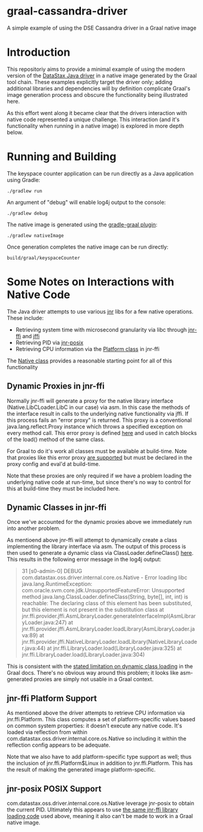 # graal-cassandra-driver
A simple example of using the DSE Cassandra driver in a Graal native image

# Introduction
This repositoriy aims to provide a minimal example of using the modern version of the [DataStax Java driver](https://github.com/datastax/java-driver) in a native image generated by the Graal tool chain.  These examples explicitly target the driver only; adding additional libraries and dependencies will by definition complicate Graal's image generation process and obscure the functionality being illustrated here.

As this effort went along it became clear that the drivers interaction with native code represented a unique challenge.  This interaction (and it's functionality when running in a native image) is explored in more depth below.

# Running and Building
The keyspace counter application can be run directly as a Java application using Gradle:

```./gradlew run```

An argument of "debug" will enable log4j output to the console:

```./gradlew debug```

The native image is generated using the [gradle-graal plugin](https://github.com/palantir/gradle-graal):

```./gradlew nativeImage```

Once generation completes the native image can be run directly:

```build/graal/keyspaceCounter```

# Some Notes on Interactions with Native Code
The Java driver attempts to use various [jnr](https://github.com/jnr) libs for a few native operations.  These include:

* Retrieving system time with microsecond granularity via libc through [jnr-ffi](https://github.com/jnr/jnr-ffi) and [jffi](https://github.com/jnr/jffi)
* Retrieving PID via [jnr-posix](https://github.com/jnr/jnr-posix)
* Retrieving CPU information via the [Platform class](https://github.com/jnr/jnr-ffi/blob/jnr-ffi-2.1.10/src/main/java/jnr/ffi/Platform.java) in jnr-ffi

The [Native class](https://github.com/datastax/java-driver/blob/4.4.0/core/src/main/java/com/datastax/oss/driver/internal/core/os/Native.java) provides a reasonable starting point for all of this functionality

## Dynamic Proxies in jnr-ffi
Normally jnr-ffi will generate a proxy for the native library interface (Native.LibCLoader.LibC in our case) via asm.  In this case the methods of the interface result in calls to the underlying native functionality via jffi.  If this process fails an "error proxy" is returned.  This proxy is a conventional java.lang.reflect.Proxy instance which throws a specified exception on every method call.  This error proxy is defined [here](https://github.com/jnr/jnr-ffi/blob/jnr-ffi-2.1.10/src/main/java/jnr/ffi/LibraryLoader.java#L340-L349) and used in catch blocks of the load() method of the same class.

For Graal to do it's work all classes must be available at build-time.  Note that proxies like this error proxy [are supported](https://github.com/oracle/graal/blob/master/substratevm/LIMITATIONS.md#dynamic-proxy) but must be declared in the proxy config and eval'd at build-time.

Note that these proxies are only required if we have a problem loading the underlying native code at run-time, but since there's no way to control for this at build-time they must be included here.

## Dynamic Classes in jnr-ffi
Once we've accounted for the dynamic proxies above we immediately run into another problem.

As mentioend above jnr-ffi will attempt to dynamically create a class implementing the library interface via asm.  The output of this process is then used to generate a dynamic class via ClassLoader.defineClass() [here](https://github.com/jnr/jnr-ffi/blob/jnr-ffi-2.1.10/src/main/java/jnr/ffi/provider/jffi/AsmLibraryLoader.java#L235).  This results in the following error message in the log4j output:

> 31 [s0-admin-0] DEBUG com.datastax.oss.driver.internal.core.os.Native  - Error loading libc
> java.lang.RuntimeException: com.oracle.svm.core.jdk.UnsupportedFeatureError: Unsupported method java.lang.ClassLoader.defineClass(String, byte[], int, int) is reachable: The declaring class of this element has been substituted, but this element is not present in the substitution class
>        at jnr.ffi.provider.jffi.AsmLibraryLoader.generateInterfaceImpl(AsmLibraryLoader.java:247)
>        at jnr.ffi.provider.jffi.AsmLibraryLoader.loadLibrary(AsmLibraryLoader.java:89)
>        at jnr.ffi.provider.jffi.NativeLibraryLoader.loadLibrary(NativeLibraryLoader.java:44)
>        at jnr.ffi.LibraryLoader.load(LibraryLoader.java:325)
>        at jnr.ffi.LibraryLoader.load(LibraryLoader.java:304)

This is consistent with the [stated limitation on dynamic class loading](https://github.com/oracle/graal/blob/master/substratevm/LIMITATIONS.md#dynamic-class-loading--unloading) in the Graal docs.  There's no obvious way around this problem; it looks like asm-generated proxies are simply not usable in a Graal context.

## jnr-ffi Platform Support
As mentioned above the driver attempts to retrieve CPU information via jnr.ffi.Platform.  This class computes a set of platform-specific values based on common system properties: it doesn't execute any native code.  It's loaded via reflection from within com.datastax.oss.driver.internal.core.os.Native so including it within the reflection config appears to be adequate.

Note that we also have to add platform-specific type support as well; thus the inclusion of jnr.ffi.Platform$Linux in addition to jnr.ffi.Platform.  This has the result of making the generated image platform-specific.

## jnr-posix POSIX Support
com.datastax.oss.driver.internal.core.os.Native leverage jnr-posix to obtain the current PID.  Ultimately this appears to use [the same jnr-ffi library loading code](https://github.com/jnr/jnr-posix/blob/jnr-posix-3.0.50/src/main/java/jnr/posix/POSIXFactory.java#L289) used above, meaning it also can't be made to work in a Graal native image.
